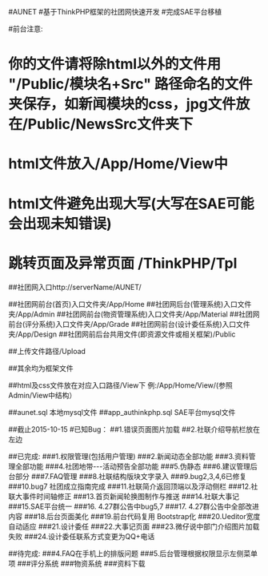 #AUNET#基于ThinkPHP框架的社团网快速开发#完成SAE平台移植#前台注意:#   你的文件请将除html以外的文件用 "/Public/模块名+Src" 路径命名的文件夹保存，如新闻模块的css，jpg文件放在/Public/NewsSrc文件夹下#   html文件放入/App/Home/View中#   html文件避免出现大写(大写在SAE可能会出现未知错误)#   跳转页面及异常页面  /ThinkPHP/Tpl##社团网入口http://serverName/AUNET/##社团网前台(首页)入口文件夹/App/Home##社团网后台(管理系统)入口文件夹/App/Admin##社团网前台(物资管理系统)入口文件夹/App/Material##社团网前台(评分系统)入口文件夹/App/Grade##社团网前台(设计委任系统)入口文件夹/App/Design##社团网前后台共用文件(即资源文件或相关框架)/Public##上传文件路径/Upload##其余均为框架文件##html及css文件放在对应入口路径/View下 例:/App/Home/View/(参照Admin/View中结构）##aunet.sql  本地mysql文件##app_authinkphp.sql SAE平台mysql文件##截止2015-10-15#已知Bug：##1.错误页面图片加载##2.社联介绍导航栏放在左边##已完成:###1.权限管理(包括用户管理)###2.新闻动态全部功能###3.资料管理全部功能###4.社团地带---活动预告全部功能###5.伪静态###6.建议管理后台部分###7.FAQ管理###8.社联结构版块文字录入###9.bug2,3,4,6已修复###10.bug7 社团成立指南完成###11.社联简介返回顶端以及浮动侧栏###12.社联大事件时间轴修正###13.首页新闻轮换图制作与推送###14.社联大事记###15.SAE平台统一###16. 4.27群公告中bug5,7###17. 4.27群公告中全部改进内容###18.后台页面美化###19.前台代码复用 Bootstrap化###20.Ueditor宽度自动适应###21.设计委任###22.大事记页面###23.微仔说中部门介绍图片加载失败###24.设计委任联系方式变更为QQ+电话##待完成:###4.FAQ在手机上的排版问题###5.后台管理根据权限显示左侧菜单项###评分系统###物资系统###资料下载
